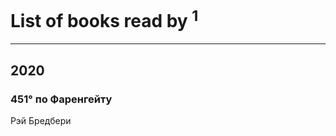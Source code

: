# List of books read by [](https://plus.google.com/u/0/107756383717359753203/)<sup>1</sup>
---

## 2020

### 451° по Фаренгейту
Рэй Бредбери



